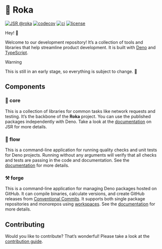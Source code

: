# 🌱 Roka

[![JSR @roka](https://jsr.io/badges/@roka)](https://jsr.io/@roka)
[![codecov](https://codecov.io/gh/withroka/roka/branch/main/graph/badge.svg)](https://codecov.io/gh/withroka/roka)
[![ci](https://github.com/withroka/roka/actions/workflows/ci.yml/badge.svg)](https://github.com/withroka/roka/actions/workflows/ci.yml)
[![license](https://img.shields.io/badge/License-MIT-blue.svg)](https://github.com/withroka/roka/blob/main/LICENSE)

Hey! 👋

Welcome to our development repository! It’s a collection of tools and libraries
that help streamline product development. It is built with
[Deno](https://deno.com) and [TypeScript](https://www.typescriptlang.org).

> [!WARNING]
> This is still in an early stage, so everything is subject to change. 🚀

## Components

### 🧩 core

This is a collection of libraries for common tasks like network requests and
testing. It’s the backbone of the **Roka** project. You can use the published
packages independently with Deno. Take a look at the
[documentation](https://jsr.io/@roka) on JSR for more details.

### 🍃 flow

This is a command-line application for running quality checks and unit tests for
Deno projects. Running without any arguments will verify that all checks and
tests are passing in the code and documentation. See the
[documentation](https://jsr.io/@roka/flow) for more details.

### ⚒️ forge

This is a command-line application for managing Deno packages hosted on GitHub.
It can compile binaries, calculate versions, and create GitHub releases from
[Conventional Commits](https://www.conventionalcommits.org). It supports both
single package repositories and monorepos using
[workspaces](https://docs.deno.com/runtime/fundamentals/workspaces/). See the
[documentation](https://jsr.io/@roka/forge) for more details.

## Contributing

Would you like to contribute? That’s wonderful! Please take a look at the
[contribution guide](./CONTRIBUTING.md).

